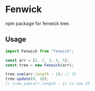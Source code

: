 # Fenwick

npm package for fenwick tree.

## Usage

```js
import Fenwick from "fenwick";

const arr = [1, 2, 3, 4, 5];
const tree = new Fenwick(arr);

tree.sum(arr.length - 1); // 15
tree.update(0, 10);
// tree.sum(arr.length - 1) is now 25
```
